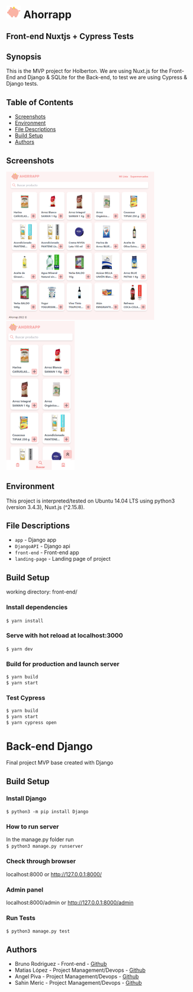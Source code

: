 # <img src="front-end/static/logo.png" width="40"> Ahorrapp


## Front-end Nuxtjs + Cypress Tests

## Synopsis
This is the MVP project for Holberton. We are using Nuxt.js for the Front-End and Django & SQLite for the Back-end, to test we are using Cypress & Django tests.

## Table of Contents
* [Screenshots](#screenshots)
* [Environment](#environment)
* [File Descriptions](#file-descriptions)
* [Build Setup](#build-setup)
* [Authors](#authors)


## Screenshots

<img src="assests/desktop.png" width="400"> <img src="assests/phone.png" width="185">

## Environment
This project is interpreted/tested on Ubuntu 14.04 LTS using python3 (version 3.4.3), Nuxt.js (^2.15.8).

## File Descriptions
* `app` - Django app 
* `DjangoAPI` - Django api
* `front-end` - Front-end app
* `landing-page` - Landing page of project

## Build Setup

working directory: front-end/

### Install dependencies
`$ yarn install`

### Serve with hot reload at localhost:3000
`$ yarn dev`

### Build for production and launch server
```
$ yarn build
$ yarn start
```

### Test Cypress
```
$ yarn build
$ yarn start
$ yarn cypress open
```


# Back-end Django
Final project MVP base created with Django

## Build Setup

### Install Django
`$ python3 -m pip install Django`
### How to run server
In the manage.py folder run <br>
`$ python3 manage.py runserver`
### Check through browser
localhost:8000 or http://127.0.0.1:8000/
### Admin panel
localhost:8000/admin or http://127.0.0.1:8000/admin

### Run Tests

`$ python3 manage.py test`


## Authors

- Bruno	Rodriguez - Front-end - [Github](https://github.com/alexaorrico)
- Matias	López - Project Management/Devops - [Github](https://github.com/Matilop15)
- Angel	Piva - Project Management/Devops - [Github](https://github.com/AngelPiva)
- Sahin	Meric - Project Management/Devops - [Github](https://github.com/sahinmeric)

